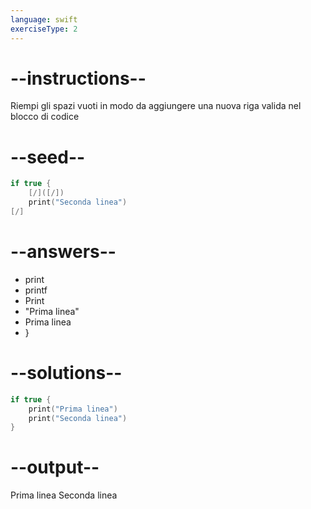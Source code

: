 ```yaml
---
language: swift
exerciseType: 2
---
```


# --instructions--

Riempi gli spazi vuoti in modo da aggiungere una nuova riga valida nel blocco di codice

# --seed--

```swift
if true {
    [/]([/])
    print("Seconda linea")
[/]
```

# --answers--

- print
- printf
- Print
- "Prima linea"
- Prima linea
- }

# --solutions--

```swift
if true {
    print("Prima linea")
    print("Seconda linea")
}
```

# --output--

Prima linea
Seconda linea
